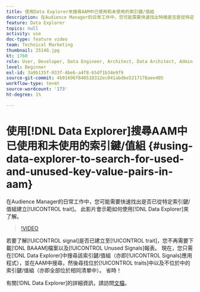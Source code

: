 ```yaml
---
title: 使用Data Explorer來搜尋AAM中已使用和未使用的索引鍵/值組
description: 在Audience Manager的日常工作中，您可能需要快速找出特徵是否是從特定索引鍵/值組建立。 此影片會示範如何了解Data Explorer。
feature: Data Explorer
topics: null
activity: use
doc-type: feature video
team: Technical Marketing
thumbnail: 25148.jpg
kt: 1760
role: User, Developer, Data Engineer, Architect, Data Architect, Admin, Leader
level: Beginner
exl-id: 3a9b135f-033f-4beb-a4f8-65df1b34e9f9
source-git-commit: 4b91696f840518312ec041abdbe5217178aee405
workflow-type: tm+mt
source-wordcount: '173'
ht-degree: 1%

---
```


# 使用[!DNL Data Explorer]搜尋AAM中已使用和未使用的索引鍵/值組 {#using-data-explorer-to-search-for-used-and-unused-key-value-pairs-in-aam}

在Audience Manager的日常工作中，您可能需要快速找出是否已從特定索引鍵/值組建立[!UICONTROL trait]。 此影片會示範如何使用[!DNL Data Explorer]來了解。

>[!VIDEO](https://video.tv.adobe.com/v/25148/?quality=12)

若要了解[!UICONTROL signal]是否已建立至[!UICONTROL trait]，您不再需要下載[!DNL BAAAM]檔案以及[!UICONTROL Unused Signals]報表。 現在，您只需在[!DNL Data Explorer]中搜尋該索引鍵/值組（亦即[!UICONTROL Signals]應用程式），並在AAM中搜尋，然後尋找位於[!UICONTROL traits]中以及不位於中的索引鍵/值組（亦即全部位於相同清單中）。 省時！

有關[!DNL Data Explorer]的詳細資訊，請訪問[文檔](https://experiencecloud.adobe.com/resources/help/en_US/aam/data-explorer.html)。
